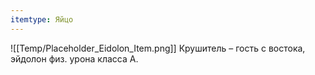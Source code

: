 ```yaml
---
itemtype: Яйцо
---
```

![[Temp/Placeholder_Eidolon_Item.png]]
Крушитель – гость с востока, эйдолон физ. урона класса А.
